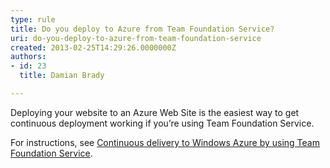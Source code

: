 ```yaml
---
type: rule
title: Do you deploy to Azure from Team Foundation Service?
uri: do-you-deploy-to-azure-from-team-foundation-service
created: 2013-02-25T14:29:26.0000000Z
authors:
- id: 23
  title: Damian Brady

---
```


 
Deploying your website to an Azure Web Site is the easiest way to get continuous deployment working if you’re using Team Foundation Service.
 
​For instructions, see     [Continuous delivery to Windows Azure by using Team Foundation Service](http&#58;//www.windowsazure.com/en-us/develop/net/common-tasks/publishing-with-tfs/).

